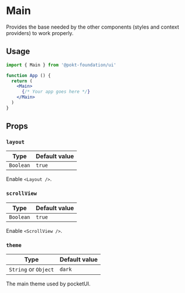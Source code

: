 # Main

Provides the base needed by the other components (styles and context providers) to work properly.

## Usage

```jsx
import { Main } from '@pokt-foundation/ui'

function App () {
  return (
    <Main>
      {/* Your app goes here */}
    </Main>
  )
}
```

## Props

### `layout`

| Type      | Default value |
| --------- | ------------- |
| `Boolean` | `true`        |

Enable `<Layout />`.

### `scrollView`

| Type      | Default value |
| --------- | ------------- |
| `Boolean` | `true`        |

Enable `<ScrollView />`.

### `theme`

| Type                 | Default value |
| -------------------- | ------------- |
| `String` or `Object` | `dark`       |

The main theme used by pocketUI.
